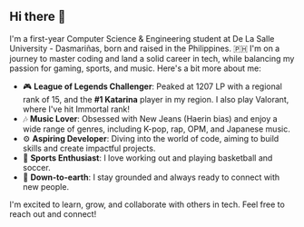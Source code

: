 ## Hi there 👋

I'm a first-year Computer Science & Engineering student at De La Salle University - Dasmariñas, born and raised in the Philippines. 🇵🇭 I'm on a journey to master coding and land a solid career in tech, while balancing my passion for gaming, sports, and music. Here's a bit more about me:

- 🎮 **League of Legends Challenger**: Peaked at 1207 LP with a regional rank of 15, and the **#1 Katarina** player in my region. I also play Valorant, where I've hit Immortal rank!
- 🎶 **Music Lover**: Obsessed with New Jeans (Haerin bias) and enjoy a wide range of genres, including K-pop, rap, OPM, and Japanese music.
- ⚙️ **Aspiring Developer**: Diving into the world of code, aiming to build skills and create impactful projects.
- 🏀 **Sports Enthusiast**: I love working out and playing basketball and soccer.
- 🤝 **Down-to-earth**: I stay grounded and always ready to connect with new people.

I'm excited to learn, grow, and collaborate with others in tech. Feel free to reach out and connect!
